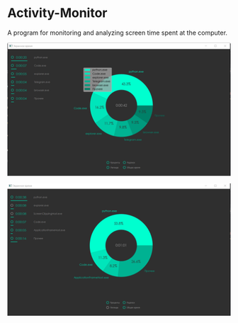 # Activity-Monitor
A program for monitoring and analyzing screen time spent at the computer.

![img](https://github.com/Gooooosha/Activity-Monitor/blob/main/img_for_readme/1.png)

![img](https://github.com/Gooooosha/Activity-Monitor/blob/main/img_for_readme/2.png)
